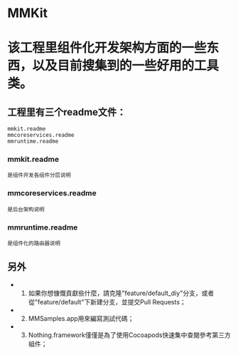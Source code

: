 # MMKit

# 该工程里组件化开发架构方面的一些东西，以及目前搜集到的一些好用的工具类。

## 工程里有三个readme文件：
	mmkit.readme
	mmcoreservices.readme
	mmruntime.readme  

### mmkit.readme
	是组件开发各组件分层说明
	
### mmcoreservices.readme
	是后台架构说明
	
### mmruntime.readme
	是组件化的路由器说明


## 另外
* 1. 如果你想慷慨貢獻些什麼，請克隆"feature/default_diy"分支，或者從"feature/default"下新建分支，並提交Pull Requests；
* 2. MMSamples.app用來編寫測試代碼；
* 3. Nothing.framework僅僅是為了使用Cocoapods快速集中查閱參考第三方組件；
